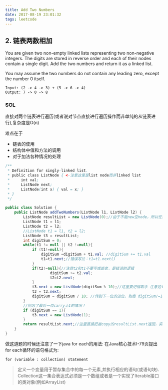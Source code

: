 ```yaml
---
title: Add Two Numbers
date: 2017-08-19 23:01:32
tags: leetcode
---
```


## 2. 链表两数相加

You are given two non-empty linked lists representing two non-negative integers. The digits are stored in reverse order and each of their nodes contain a single digit. Add the two numbers and return it as a linked list.

You may assume the two numbers do not contain any leading zero, except the number 0 itself.

```
Input: (2 -> 4 -> 3) + (5 -> 6 -> 4)
Output: 7 -> 0 -> 8
```

### SOL

直接对两个链表进行遍历(或者说对节点直接进行遍历操作而非单纯的从链表进行),复杂度是O(n)

难点在于
* 链表的使用
* 结构体中值和方法的调用
* 对于加法各种情况的处理

```java
/**
 * Definition for singly-linked list.
 * public class ListNode { <-注意这里是list node而非linked list
 *     int val;
 *     ListNode next;
 *     ListNode(int x) { val = x; }
 * }
 */

public class Solution {
    public ListNode addTwoNumbers(ListNode l1, ListNode l2) {
        ListNode resultList = new ListNode(0);//由于不能new空node，所以任意赋值，返回时从下一个节点返回值即可
        ListNode t1 = l1;
        ListNode t2 = l2; 
        //ListNode t1 = l1, t2 = l2; 
        ListNode t3 = resultList;
        int digitSum = 0;
        while(t1 != null || t2 !=null){
            if (t1!=null){
                digitSum =digitSum + t1.val; //digitSum += t1.val
                t1=t1.next;//错误写法：t1=t1.next()
            }
            if(t2!=null){//注意t2和t1不要写成嵌套，是错误的逻辑
                    digitSum += t2.val;
                    t2=t2.next;
            } 
            t3.next = new ListNode(digitSum % 10);//这里要记得取余 注意这句是赋值给.next，且new了一个新node并赋值
            t3 = t3.next;
            digitSum = digitSum / 10; //传到下一位的进位，取商 digitSum/=10;
        }
        //别忘了最后一位carry上1的情况！
        if (digitSum == 1){
            t3.next = new ListNode(1);
        }
        return resultList.next;//这里直接把被copy的resultList.next返回，实际在队列中运算的是t3
    }
}
```

做这道题的时候还注意了一下java for each的用法:
在Java核心技术I-79页提出for each循环的语句格式为:
```
for (variable : collection) statement
```

> 定义一个变量用于暂存集合中的每一个元素,并执行相应的语句(或语句块).
> Collection这一集合表达式必须是一个数组或者是一个实现了Iterable接口的类对象(例如ArrayList)